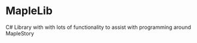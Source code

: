 MapleLib
========

C# Library with with lots of functionality to assist with programming around MapleStory
